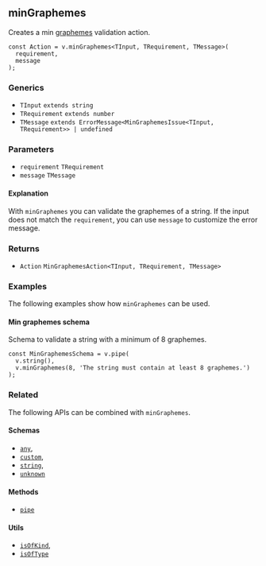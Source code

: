 minGraphemes
------------

Creates a min [graphemes](https://en.wikipedia.org/wiki/Grapheme) validation action.

    const Action = v.minGraphemes<TInput, TRequirement, TMessage>(
      requirement,
      message
    );
    

### Generics

*   `TInput` `extends string`
*   `TRequirement` `extends number`
*   `TMessage` `extends ErrorMessage<MinGraphemesIssue<TInput, TRequirement>> | undefined`

### Parameters

*   `requirement` `TRequirement`
*   `message` `TMessage`

#### Explanation

With `minGraphemes` you can validate the graphemes of a string. If the input does not match the `requirement`, you can use `message` to customize the error message.

### Returns

*   `Action` `MinGraphemesAction<TInput, TRequirement, TMessage>`

### Examples

The following examples show how `minGraphemes` can be used.

#### Min graphemes schema

Schema to validate a string with a minimum of 8 graphemes.

    const MinGraphemesSchema = v.pipe(
      v.string(),
      v.minGraphemes(8, 'The string must contain at least 8 graphemes.')
    );
    

### Related

The following APIs can be combined with `minGraphemes`.

#### Schemas

*   [`any`](any.md),
*   [`custom`](custom.md),
*   [`string`](string.md),
*   [`unknown`](unknown.md)

#### Methods

*   [`pipe`](pipe.md)

#### Utils

*   [`isOfKind`](isOfKind.md),
*   [`isOfType`](isOfType.md)